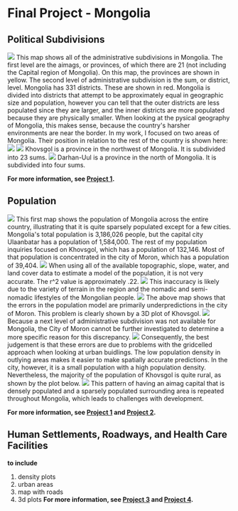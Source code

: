 # Final Project - Mongolia

## Political Subdivisions
![](mongolia.png)
This map shows all of the administrative subdivisions in Mongolia. The first level are the aimags, or provinces, of which there are 21 (not including the Capital region of Mongolia). On this map, the provinces are shown in yellow. The second level of administrative subdivision is the sum, or district, level. Mongolia has 331 districts. These are shown in red. Mongolia is divided into districts that attempt to be approximately equal in geographic size and population, however you can tell that the outer districts are less populated since they are larger, and the inner districts are more populated because they are physically smaller. When looking at the pysical geography of Mongolia, this makes sense, because the country's harsher environments are near the border.
In my work, I focused on two areas of Mongolia. Their position in relation to the rest of the country is shown here:
![](khov_dar_within.png)
![](Kovsgol.png)
Khovsgol is a province in the northwest of Mongolia. It is subdivided into 23 sums.
![](darhan_map.png)
Darhan-Uul is a province in the north of Mongolia. It is subdivided into four sums.

**For more information, see [Project 1](https://caroline-mccain.github.io/workshop/Project1).**

## Population
![](mng_pop.png)
This first map shows the population of Mongolia across the entire country, illustrating that it is quite sparsely populated except for a few cities. Mongolia's total population is 3,186,026 people, but the capital city Ulaanbatar has a population of 1,584,000. The rest of my population inquiries focused on Khovsgol, which has a population of 132,146. Most of that population is concentrated in the city of Moron, which has a population of 39,404.
![](khovsgolHeatFinal.png)
When using all of the available topographic, slope, water, and land cover data to estimate a model of the population, it is not very accurate. The r^2 value is approximately .22.
![](allvarspart1.png)
This inaccuracy is likely due to the variety of terrain in the region and the nomadic and semi-nomadic lifestyles of the Mongolian people.
![](khovDiffMap.png)
The above map shows that the errors in the population model are primarily underpredictions in the city of Moron. This problem is clearly shown by a 3D plot of Khovsgol.
![](khov3D.png)
Because a next level of administrative subdivision was not available for Mongolia, the City of Moron cannot be further investigated to determine a more specific reason for this discrepancy.
![](moronDiffMap.png)
Consequently, the best judgement is that these errors are due to problems with the gridcelled approach when looking at urban buidlings. The low population density in outlying areas makes it easier to make spatially accurate predictions. In the city, however, it is a small population with a high population density. Nevertheless, the majority of the population of Khovsgol is quite rural, as shown by the plot below.
![](khovpopplot.png)
This pattern of having an aimag capital that is densely populated and a sparsely populated surrounding area is repeated throughout Mongolia, which leads to challenges with development.

**For more information, see [Project 1](https://caroline-mccain.github.io/workshop/Project1) and [Project 2](https://caroline-mccain.github.io/workshop/Project2).**

## Human Settlements, Roadways, and Health Care Facilities
**to include**
1. density plots
2. urban areas
3. map with roads
4. 3d plots
**For more information, see [Project 3](https://caroline-mccain.github.io/workshop/Project3) and
[Project 4](https://caroline-mccain.github.io/workshop/Project4).**
